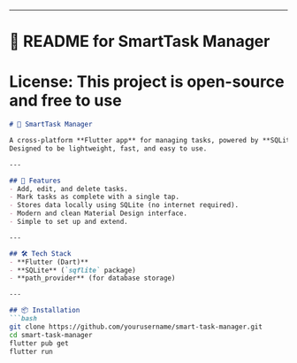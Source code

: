 
---

# 📌 README for **SmartTask Manager**
# License: This project is open-source and free to use

```markdown
# 📱 SmartTask Manager

A cross-platform **Flutter app** for managing tasks, powered by **SQLite**.  
Designed to be lightweight, fast, and easy to use.

---

## 🚀 Features
- Add, edit, and delete tasks.
- Mark tasks as complete with a single tap.
- Stores data locally using SQLite (no internet required).
- Modern and clean Material Design interface.
- Simple to set up and extend.

---

## 🛠️ Tech Stack
- **Flutter (Dart)**
- **SQLite** (`sqflite` package)
- **path_provider** (for database storage)

---

## 📦 Installation
```bash
git clone https://github.com/yourusername/smart-task-manager.git
cd smart-task-manager
flutter pub get
flutter run
